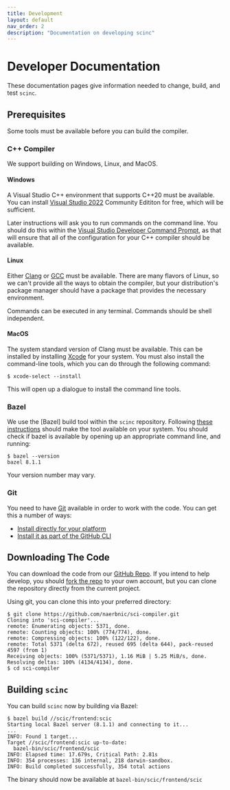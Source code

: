 ```yaml
---
title: Development
layout: default
nav_order: 2
description: "Documentation on developing scinc"
---
```


# Developer Documentation

These documentation pages give information needed to change, build, and test `scinc`.

## Prerequisites

Some tools must be available before you can build the compiler.

### C++ Compiler

We support building on Windows, Linux, and MacOS.

#### Windows

A Visual Studio C++ environment that supports C++20 must be available. You can install [Visual Studio 2022] Community Edititon for free, which will be sufficient.

Later instructions will ask you to run commands on the command line. You should do this within the [Visual Studio Developer Command Prompt][VSDevPrompt], as that will ensure that all of the configuration for your C++ compiler should be available.

#### Linux

Either [Clang] or [GCC] must be available. There are many flavors of Linux, so we can't provide all the ways to obtain the compiler, but your distribution's package manager should have a package that provides the necessary environment.

Commands can be executed in any terminal. Commands should be shell independent.

#### MacOS

The system standard version of Clang must be available. This can be installed by installing [Xcode] for your system. You must also install the command-line tools, which you can do through the following command:

```shell
$ xcode-select --install
```

This will open up a dialogue to install the command line tools.

### Bazel

We use the [Bazel] build tool within the `scinc` repository. Following [these instructions][BazelInstall] should make the tool available on your system. You should check if bazel is available by opening up an appropriate command line, and running:

```shell
$ bazel --version
bazel 8.1.1
```

Your version number may vary.

### Git

You need to have [Git] available in order to work with the code. You can get this a number of ways:

- [Install directly for your platform][GitInstall]
- [Install it as part of the GitHub CLI][GitHubCli]

## Downloading The Code

You can download the code from our [GitHub Repo][ScincRepo]. If you intend to help develop, you should [fork the repo][GitHubFork] to your own account, but you can clone the repository directly from the current project.

Using git, you can clone this into your preferred directory:

```shell
$ git clone https://github.com/naerbnic/sci-compiler.git
Cloning into 'sci-compiler'...
remote: Enumerating objects: 5371, done.
remote: Counting objects: 100% (774/774), done.
remote: Compressing objects: 100% (122/122), done.
remote: Total 5371 (delta 672), reused 695 (delta 644), pack-reused 4597 (from 1)
Receiving objects: 100% (5371/5371), 1.16 MiB | 5.25 MiB/s, done.
Resolving deltas: 100% (4134/4134), done.
$ cd sci-compiler
```

## Building `scinc`

You can build `scinc` now by building via Bazel:

```shell
$ bazel build //scic/frontend:scic
Starting local Bazel server (8.1.1) and connecting to it...
...
INFO: Found 1 target...
Target //scic/frontend:scic up-to-date:
  bazel-bin/scic/frontend/scic
INFO: Elapsed time: 17.679s, Critical Path: 2.81s
INFO: 354 processes: 136 internal, 218 darwin-sandbox.
INFO: Build completed successfully, 354 total actions
```

The binary should now be available at `bazel-bin/scic/frontend/scic`

[Clang]: https://clang.llvm.org/
[GCC]: https://gcc.gnu.org/
[Git]: https://git-scm.com/
[Visual Studio 2022]: https://visualstudio.microsoft.com/vs/
[VSDevPrompt]: https://learn.microsoft.com/en-us/visualstudio/ide/reference/command-prompt-powershell?view=vs-2022
[Xcode]: https://developer.apple.com/xcode/
[BazelInstall]: https://bazel.build/install
[ScincRepo]: https://github.com/naerbnic/sci-compiler
[GitInstall]: https://git-scm.com/downloads
[GitHubCli]: https://cli.github.com/
[GitHubFork]: https://docs.github.com/en/pull-requests/collaborating-with-pull-requests/working-with-forks/fork-a-repo
